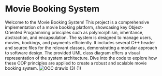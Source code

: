 # Movie Booking System

Welcome to the Movie Booking System! This project is a comprehensive implementation of a movie booking platform, showcasing key Object-Oriented Programming principles such as polymorphism, inheritance, abstraction, and encapsulation. The system is designed to manage users, movies, bookings, and payments efficiently. It includes several C++ header and source files for the relevant classes, demonstrating a modular approach to software design. The provided UML class diagram offers a visual representation of the system architecture. Dive into the code to explore how these OOP principles are applied to create a robust and scalable movie booking system.
![OOC drawio (3) (1)](https://github.com/Malindup2/Movie_Booking_System_C-/assets/139533700/3ea32cb6-df12-47a1-b0d6-de9c6e70546e)
